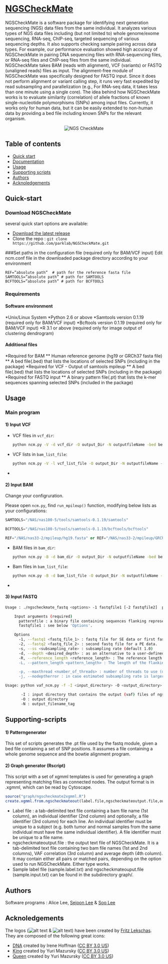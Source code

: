 # [NGSCheckMate](https://github.com/parklab/NGSCheckMate/)
NGSCheckMate is a software package for identifying next generation sequencing (NGS) data files from the same individual. It analyzes various types of NGS data files including (but not limited to) whole genome/exome sequencing, RNA-seq, ChIP-seq, targeted sequencing of various sequencing depths. It also supports checking sample pairing across data types. For example, our performance evaluation showed high accuracy of NGSCheckMate in pairing DNA sequencing files with RNA-sequencing files, or RNA-seq files and ChIP-seq files from the same individual. NGSCheckMate takes BAM (reads with alignment), VCF (variants) or FASTQ (unaligned reads) files as input. The alignment-free module of NGSCheckMate was specifically designed for FASTQ input. Since it does not perform alignment or variant calling step, it runs very fast expedited by read subsampling and parallelization (e.g., For RNA-seq data, it takes less than one minute using a single core). The idea behind how NGSCheckMate works is to evaluate similarity (correlation) of allele fractions of known single-nucleotide polymorphisms (SNPs) among input files. Currently, it works only for human data, but it can be easily extended to non-human data by providing a bed file including known SNPs for the relevant organism. 

<p align="center">
  <img src="https://parklab.github.io/NGSCheckMate/logo.svg"
       alt="NGS CheckMate" />
</p>

## Table of contents

* [Quick start](#Quick-start)
* [Documentation](#documentation)
* [Usage](#Usage)
* [Supporting scripts](#Supporting-scripts)
* [Authors](#Authors)
* [Acknoledgements](#Acknoledgements)


## Quick-start

### Download NGSCheckMate
several quick start options are available:
* [Download the latest release](https://github.com/parklab/NGSCheckMate/)
* Clone the repo : `git clone https://github.com/parklab/NGSCheckMate.git`

###Set paths in the configuration file (required only for BAM/VCF input)
Edit ncm.conf file in the downloaded package directory according to your environment

```
REF=”absolute path”  # path for the reference fasta file
SAMTOOLS=”absolute path” # path for SAMTOOLS 
BCFTOOLS=”absolute path” # path for BCFTOOLS
```

### Requirements
#### Software environment
*Unix/Linux System
*Python 2.6 or above
*Samtools version 0.1.19 (required only for BAM/VCF input)
*Bcftools version 0.1.19 (required only for BAM/VCF input)
*R 3.1 or above (required only for image output of clustering dendrogram)

#### Additional files
*Required for BAM
** Human reference genome (hg19 or GRCh37 fasta file)
** A bed file(.bed) that lists the locations of selected SNPs (including in the package)
*Required for VCF - Output of samtools mpileup
** A bed file(.bed) that lists the locations of selected SNPs (including in the package)
*Required for FASTQ input
** A binary pattern file(.pt) that lists the k-mer sequences spanning selected SNPs (included in the package)

## Usage

### Main program

#### 1) Input VCF

- VCF files in `vcf_dir`:

   ```bash
   python ncm.py -V -d vcf_dir -O output_Dir -N outputfileName -bed bed_file
   ```

- VCF lists in `bam_list_file`:

   ```bash
   python ncm.py -V -l vcf_list_file -O output_Dir -N outputfileName -bed bed_file
   ```

-

#### 2) Input BAM

Change your configruration.

Please open `ncm.py`, find `run_mpileup()` function, modifying below lists as your configurations:

```python
SAMTOOLS="/NAS/nas100-5/tools/samtools-0.1.19/samtools"

BCFTOOLS="/NAS/nas100-5/tools/samtools-0.1.19/bcftools/bcftools"

REF="/NAS/nas33-2/mpileup/hg19.fasta" or REF="/NAS/nas33-2/mpileup/GRCh37-lite.fa"
```

 - BAM files in `bam_dir`:

   ```bash
   python ncm.py -B -d bam_dir -O output_Dir -N outputfileName -bed bed_file
   ```

 - Bam files in `bam_list_file`:

    ```bash
    python ncm.py -B -d bam_list_file -O output_Dir -N outputfileName -bed bed_file
    ```

-

#### 3) Input FASTQ

```bash
Usage : ./ngscheckmate_fastq <options> -1 fastqfile1 [-2 fastqfile2]  patternfile(.pt) > output.vaf

	Input arguments (required)
	  patternfile : a binary file containing sequences flanking representative snv sites, along with markers indicating the snv index and whether the sequence represents reference or alternative allele.
	  fastqfile1 : see below 'Options'.

	Options
	  -1, --fastq1 <fastq_file_1> : fastq file for SE data or first fastq file for a PE data. (required)
	  -2, --fastq2 <fastq_file_2> : second fastq file for a PE data.
	  -s, --ss <subsampling_rate> : subsampling rate (default 1.0)
	  -d, --depth <desired_depth> : as an alternative to a user-defined subsampling rate, let the program compute the subsampling rate given a user-defined desired_depth and the data.
	  -R, --reference_length <reference_length> : The reference length (default : 3E9) to be used for computing subsampling rate. If the data is NOT WGS from human, and if you're using the -d option, it is highly recommended to specify the reference length. For instance, if your data is human RNA-seq, the total reference length could be about 3% of the human genome, which can be set as 1E8.
	  -L, --pattern_length <pattern_length> : The length of the flanking sequences being used to identify SNV sites. Default is 21bp. It is recommended not to change this value, unless you have created your own pattern file with a different pattern length.

	  -p, --maxthread <number_of_threads> : number of threads to use (default : 1 )
	  -j, --nodeptherror : in case estimated subsampling rate is larger than 1, do not stop but reset it to 1 and continue.
```
```bash
Usage: python vaf_ncm.py -f -I <input_directory> -O <output_directory> -N output

       -I : input directory that contains the output (vaf) files of ngscheckmate_fastq.
       -O : output directory
       -N : output_filename_tag
```


## Supporting-scripts

#### 1) Patterngenerator

This set of scripts generates the .pt file used by the fastq module, given a bed file containing a set of SNP positions. It assumes a file containing a whole genome sequence and the bowtie alignment program.


#### 2) Graph generator (Rscript)

This script with a set of xgmml templates is used for generating a graph representing matching files as connected nodes. The output format is in .xgmml, which can be read by Cytoscape.


```R
source("graph/ngscheckmate2xgmml.R")
create.xgmml.from.ngscheckmateout(label.file,ngscheckmateoutput.file,output.xgmml)
```

 - Label file : a tab-delimited text file containing a bam file name (1st column), an individual identifier (2nd column) and optionally, a file identifier (3rd column) for each line. An individual identifier must be unique to a subject (e.g. both tumor and normal samples from the same individual must have the same individual identifier). A file identifier must be unique to a file name.
 - ngscheckmateoutput.file : the output text file of NGSCheckMate. It is a tab-delimited text file containing two bam file names (1st and 2nd columns), VAF correlation (3rd column) and average depth (4th column). It may contain either all pairs or matched pairs, depending on the option used to run NGSCheckMate. Either type works.
 - Sample label file (sample.label.txt) and ngscheckmateouput.file (sample.input.txt) can be found in the subdirectory graph/.



## Authors

Software programs : Alice Lee, [Sejoon Lee][sejooning] & [Soo Lee][SooLee]


## Acknoledgements

The logos (![alt text][ncmLogo] & ![alt text][ncmIcon]) have been created by [Fritz Lekschas][flekschas]. They are composed of the following great icons:
 - [DNA][iconDna] created by Irene Hoffman ([CC BY 3.0 US][cc])
 - [King][iconKing] created by Yuri Mazursky ([CC BY 3.0 US][cc])
 - [Queen][iconQueen] created by Yuri Mazursky ([CC BY 3.0 US][cc])

[sejooning]: https://github.com/sejooning
[SooLee]: https://github.com/SooLee
[cc]: https://creativecommons.org/licenses/by/3.0/us/
[flekschas]: https://github.com/flekschas
[iconDna]: https://thenounproject.com/term/dna/57369/
[iconKing]: https://thenounproject.com/term/king/224748/
[iconQueen]: https://thenounproject.com/term/queen/224753/
[ncmLogo]: https://parklab.github.io/NGSCheckMate/logo-16px.png "NGS CheckMate Logo"
[ncmIcon]: https://parklab.github.io/NGSCheckMate/icon-16px.png "NGS CheckMate Icon"
